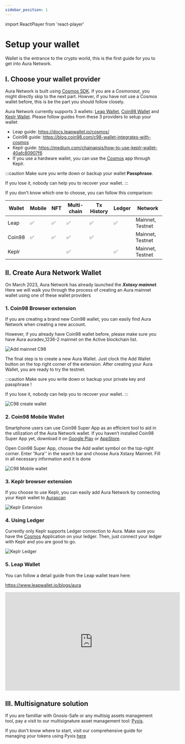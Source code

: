 ```yaml
---
sidebar_position: 1
---
```


import ReactPlayer from 'react-player'

# Setup your wallet

Wallet is the entrance to the crypto world, this is the first guide for you to get into Aura Network.

## I. Choose your wallet provider

Aura Network is built using [Cosmos SDK](https://v1.cosmos.network/sdk). If you are a _Cosmonaut_, you might directly skip to the next part.
Howver, if you have not use a Cosmos wallet before, this is be the part you should follow closely.

Aura Network currently supports 3 wallets: [Leap Wallet](https://www.leapwallet.io/), [Coin98 Wallet](https://wallet.coin98.com/) and [Keplr Wallet](https://www.keplr.app/).
Please follow guides from these 3 providers to setup your wallet

- Leap guide: https://docs.leapwallet.io/cosmos/
- Coin98 guide: https://blog.coin98.com/c98-wallet-integrates-with-cosmos
- Keplr guide: https://medium.com/chainapsis/how-to-use-keplr-wallet-40afc80907f6
- If you use a hardware wallet, you can use the [Cosmos](https://support.ledger.com/hc/en-us/articles/360013713840-Cosmos-ATOM-?support=true) app through Keplr.

:::caution
Make sure you write down or backup your wallet **Passphrase**.

If you lose it, nobody can help you to recover your wallet.
:::

If you don't know which one to choose, you can follow this comparison:

| Wallet | Mobile | NFT | Multi-chain | Tx History | Ledger | Network          |
| ------ | ------ | --- | ----------- | ---------- | ------ | ---------------- |
| Leap   | ✅     | ✅  | ✅          | ✅         | ✅     | Mainnet, Testnet |
| Coin98 | ✅     | ✅  | ✅          | ✅         |        | Mainnet, Testnet |
| Keplr  |        |     | ✅          |            | ✅     | Mainnet, Testnet |

## II. Create Aura Network Wallet

On March 2023, Aura Network has already launched the **_Xstaxy mainnet_**. Here we will walk you through the process of creating an Aura mainnet wallet using one of these wallet providers

### 1. Coin98 Browser extension

If you are creating a brand new Coin98 wallet, you can easily find Aura Network when creating a new account.

However, if you already have Coin98 wallet before, please make sure you have Aura auradev_1236-2 mainnet on the Active blockchain list.

![Add mainnet C98](/img/aurascan/c98_active_chain.png)

The final step is to create a new Aura Wallet. Just clock the Add Wallet button on the top right corner of the extension. After creating your Aura Wallet, you are ready to try the testnet.

:::caution
Make sure you write down or backup your private key and passphrase !

If you lose it, nobody can help you to recover your wallet.
:::

![C98 create wallet](/img/aurascan/c98_create_wallet.gif)

### 2. Coin98 Mobile Wallet

Smartphone users can use Coin98 Super App as an efficient tool to aid in the utilization of the Aura Network wallet. If you haven’t installed Coin98 Super App yet, download it on [Google Play](https://play.google.com/store/apps/details?id=coin98.crypto.finance.media&hl=vi&gl=US&ref=insight.aura.network) or [AppStore](https://apps.apple.com/us/app/coin98-super-app/id1561969966?ref=insight.aura.network).

Open Coin98 Super App, choose the Add wallet symbol on the top-right corner. Enter “Aura'' in the search bar and choose Aura Xstaxy Mainnet. Fill in all necessary information and it is done

![C98 Mobile wallet](/img/aurascan/c98_mobile_add_mainnet.png)

### 3. Keplr browser extension

If you choose to use Keplr, you can easily add Aura Network by connecting your Keplr wallet to [Aurascan](https://aurascan.io)

![Keplr Extension](/img/aurascan/Keplr_wallet_extension.png)

### 4. Using Ledger

Currently only Keplr supports Ledger connection to Aura. Make sure you have the [Cosmos](https://support.ledger.com/hc/en-us/articles/360013713840-Cosmos-ATOM-?support=true) Application on your ledger. Then, just connect your ledger with Keplr and you are good to go.

![Keplr Ledger](/img/aurascan/keplr_ledger.jpg)

### 5. Leap Wallet

You can follow a detail guide from the Leap wallet team here:

https://www.leapwallet.io/blogs/aura

<iframe width="560" height="315" src="https://www.youtube.com/embed/1_gBGD7Rvf8?si=6WCwkr8l0_OmWrug" title="YouTube video player" frameborder="0" allow="accelerometer; autoplay; clipboard-write; encrypted-media; gyroscope; picture-in-picture; web-share" allowfullscreen></iframe>

## III. Multisignature solution

If you are familliar with Gnosis-Safe or any multisig assets management tool, pay a visit to our multisignature asset management tool: [Pyxis](https://pyxis.aura.network/).

If you don't know where to start, visit our comprehensive guide for managing your tokens using Pyxis [here](../../product/pyxis-safe/index.md)
